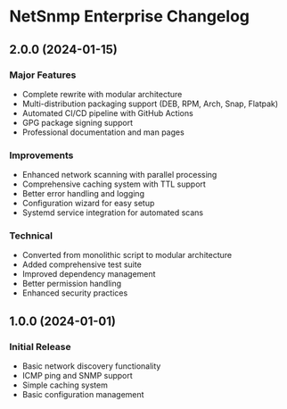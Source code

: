 # NetSnmp Enterprise Changelog

## 2.0.0 (2024-01-15)

### Major Features
- Complete rewrite with modular architecture
- Multi-distribution packaging support (DEB, RPM, Arch, Snap, Flatpak)
- Automated CI/CD pipeline with GitHub Actions
- GPG package signing support
- Professional documentation and man pages

### Improvements
- Enhanced network scanning with parallel processing
- Comprehensive caching system with TTL support
- Better error handling and logging
- Configuration wizard for easy setup
- Systemd service integration for automated scans

### Technical
- Converted from monolithic script to modular architecture
- Added comprehensive test suite
- Improved dependency management
- Better permission handling
- Enhanced security practices

## 1.0.0 (2024-01-01)

### Initial Release
- Basic network discovery functionality
- ICMP ping and SNMP support
- Simple caching system
- Basic configuration management